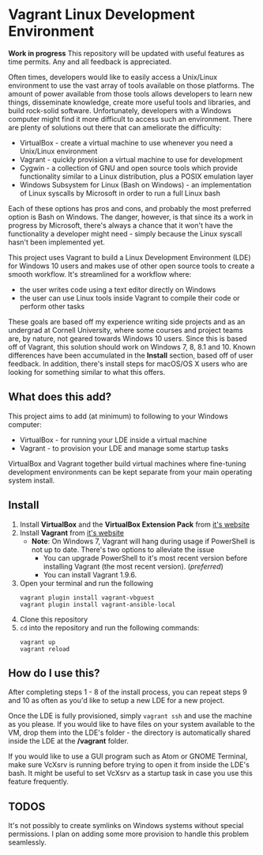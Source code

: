 # Vagrant Linux Development Environment

**Work in progress** This repository will be updated with useful features as time permits. Any and all feedback is appreciated.

Often times, developers would like to easily access a Unix/Linux environment to use the vast array of tools available on those platforms. The amount of power available from those tools allows developers to learn new things, disseminate knowledge, create more useful tools and libraries, and build rock-solid software. Unfortunately, developers with a Windows computer might find it more difficult to access such an environment. There are plenty of solutions out there that can ameliorate the difficulty:
   - VirtualBox - create a virtual machine to use whenever you need a Unix/Linux environment
   - Vagrant - quickly provision a virtual machine to use for development
   - Cygwin - a collection of GNU and open source tools which provide functionality similar to a Linux distribution, plus a POSIX emulation layer
   - Windows Subsystem for Linux (Bash on Windows) - an implementation of Linux syscalls by Microsoft in order to run a full Linux bash

Each of these options has pros and cons, and probably the most preferred option is Bash on Windows. The danger, however, is that since its a work in progress by Microsoft, there's always a chance that it won't have the functionality a developer might need - simply because the Linux syscall hasn't been implemented yet. 

This project uses Vagrant to build a Linux Development Environment (LDE) for Windows 10 users and makes use of other open source tools to create a smooth workflow. It's streamlined for a workflow where:
   - the user writes code using a text editor directly on Windows
   - the user can use Linux tools inside Vagrant to compile their code or perform other tasks

These goals are based off my experience writing side projects and as an undergrad at Cornell University, where some courses and project teams are, by nature, not geared towards Windows 10 users. Since this is based off of Vagrant, this solution should work on Windows 7, 8,  8.1 and 10. Known differences have been accumulated in the **Install** section, based off of user feedback. In addition, there's install steps for macOS/OS X users who are looking for something similar to what this offers.

## What does this add?

This project aims to add (at minimum) to following to your Windows computer:
   - VirtualBox - for running your LDE inside a virtual machine
   - Vagrant - to provision your LDE and manage some startup tasks

VirtualBox and Vagrant together build virtual machines where fine-tuning development environments can be kept separate from your main operating system install.

## Install
1. Install **VirtualBox** and the **VirtualBox Extension Pack** from [it's website](https://www.virtualbox.org/wiki/Downloads)
2. Install **Vagrant** from [it's website](https://www.vagrantup.com/)
   * **Note**: On Windows 7, Vagrant will hang during usage if PowerShell is not up to date. There's two options to alleviate the issue
      * You can upgrade PowerShell to it's most recent version before installing Vagrant (the most recent version). (*preferred*)
      * You can install Vagrant 1.9.6.
3. Open your terminal and run the following
   ```
   vagrant plugin install vagrant-vbguest
   vagrant plugin install vagrant-ansible-local
    ```
4. Clone this repository
5. `cd` into the repository and run the following commands:
   ```
   vagrant up
   vagrant reload
   ```

## How do I use this?

After completing steps 1 - 8 of the install process, you can repeat steps 9 and 10 as often as you'd like to setup a new LDE for a new project.

Once the LDE is fully provisioned, simply `vagrant ssh` and use the machine as you please. If you would like to have files on your system available to the VM, drop them into the LDE's folder - the directory is automatically shared inside the LDE at the **/vagrant** folder.

If you would like to use a GUI program such as Atom or GNOME Terminal, make sure VcXsrv is running before trying to open it from inside the LDE's bash. It might be useful to set VcXsrv as a startup task in case you use this feature frequently.

## TODOS

It's not possibly to create symlinks on Windows systems without special permissions. I plan on adding some more provision to handle this problem seamlessly.
